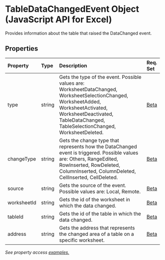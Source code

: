 # TableDataChangedEvent Object (JavaScript API for Excel)

Provides information about the table that raised the DataChanged event.

## Properties

| Property	   | Type	|Description| Req. Set|
|:---------------|:--------|:----------|:----|
|type|string|Gets the type of the event. Possible values are: WorksheetDataChanged, WorksheetSelectionChanged, WorksheetAdded, WorksheetActivated, WorksheetDeactivated, TableDataChanged, TableSelectionChanged, WorksheetDeleted.|[Beta](../requirement-sets/excel-api-requirement-sets.md)|
|changeType|string|Gets the change type that represents how the DataChanged event is triggered. Possible values are: Others, RangeEdited, RowInserted, RowDeleted, ColumnInserted, ColumnDeleted, CellInserted, CellDeleted.|[Beta](../requirement-sets/excel-api-requirement-sets.md)|
|source|string|Gets the source of the event. Possible values are: Local, Remote.|[Beta](../requirement-sets/excel-api-requirement-sets.md)|
|worksheetId|string|Gets the id of the worksheet in which the data changed.|[Beta](../requirement-sets/excel-api-requirement-sets.md)|
|tableId|string|Gets the id of the table in which the data changed.|[Beta](../requirement-sets/excel-api-requirement-sets.md)|
|address|string|Gets the address that represents the changed area of a table on a specific worksheet.|[Beta](../requirement-sets/excel-api-requirement-sets.md)|



_See property access [examples.](#property-access-examples)_


